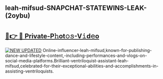 ## leah-mifsud-SNAPCHAT-STATEWINS-LEAK-(2oybu)


# <h2><a href="https://mediaupload.pro?-20M">🔗👉 🔴 Private-P𝚑ot𝚘𝚜-V𝚒d𝚎o</a></h2>

[![NEW UPDATED](https://i.imgur.com/0qMVB7G.gif)](https://mediaupload.pro?-20M)
Online-influencer-leah-mifsud,known-for-publishing-dance-and-lifestyle-content,-including-performances-and-vlogs-on-social-media-platforms.Brilliant-ventriloquist-assistant-leah-mifsud,celebrated-for-their-exceptional-abilities-and-accomplishments-in-assisting-ventriloquists.  